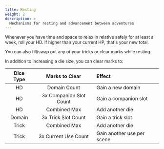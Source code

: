 ```yaml
---
title: Resting
weight: 2
description: >
  Mechanisms for resting and advancement between adventures
---
```


Whenever you have time and space to relax in relative safely for at least a week, roll your HD. If
higher than your current HP, that's your new total.

You can also fill/swap out any of your tricks or clear marks while resting.

In addition to increasing a die size, you can clear marks to:

| Dice Type |     Marks to Clear      | Effect                     |
| :-------: | :---------------------: | :------------------------- |
|    HD     |      Domain Count       | Gain a new domain          |
|    HD     | 3x Companion Slot Count | Gain a companion slot      |
|    HD     |      Combined Max       | Add another die            |
|  Domain   |   3x Trick Slot Count   | Gain a trick slot          |
|   Trick   |      Combined Max       | Add another die            |
|   Trick   |  3x Current Use Count   | Gain another use per scene |